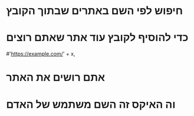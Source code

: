 # חיפוש לפי השם באתרים שבתוך הקובץ


# כדי להוסיף לקובץ עוד אתר שאתם רוצים

#'https://example.com/' + x,   
#   אתם רושים את האתר
# וה האיקס זה השם משתמש של האדם
